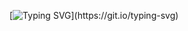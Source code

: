 [![Typing SVG](https://readme-typing-svg.herokuapp.com?size=32&duration=2000&color=3FF7D9A1&background=68FFE700&vCenter=true&width=800&lines=Hi!;Welcome+to+Domnavich+Evgeniy+GitHub+repository!)](https://git.io/typing-svg)


